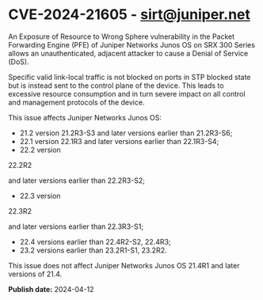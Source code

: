 # CVE-2024-21605 - sirt@juniper.net

An Exposure of Resource to Wrong Sphere vulnerability in the Packet Forwarding Engine (PFE) of Juniper Networks Junos OS on SRX 300 Series allows an unauthenticated, adjacent attacker to cause a Denial of Service (DoS).



Specific valid link-local traffic is not blocked on ports in STP blocked state but is instead sent to the control plane of the device. This leads to excessive resource consumption and in turn severe impact on all control and management protocols of the device.



This issue affects Juniper Networks Junos OS:
  *  21.2 version 21.2R3-S3 and later versions earlier than 21.2R3-S6;
  *  22.1 version 22.1R3 and later versions earlier than 22.1R3-S4;
  *  22.2 version 

22.2R2

and later versions earlier than 22.2R3-S2;
  *  22.3 version 

22.3R2 

and later versions earlier than 22.3R3-S1;

  *  22.4 versions earlier than 22.4R2-S2, 22.4R3;
  *  23.2 versions earlier than 23.2R1-S1, 23.2R2.




This issue does not affect Juniper Networks Junos OS 21.4R1 and later versions of 21.4.

**Publish date:** 2024-04-12
